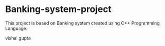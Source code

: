 # Banking-system-project
This project is based on Banking system created using C++ Programming Language. 

vishal gupta
